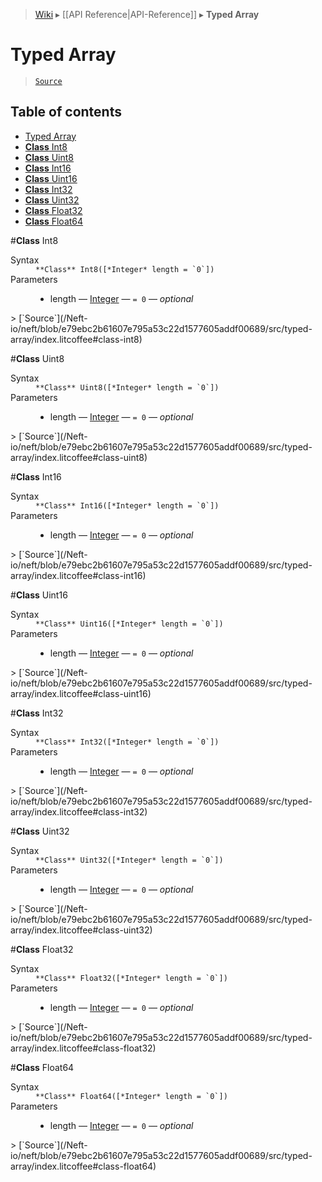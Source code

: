 > [Wiki](Home) ▸ [[API Reference|API-Reference]] ▸ **Typed Array**

# Typed Array

> [`Source`](/Neft-io/neft/blob/e79ebc2b61607e795a53c22d1577605addf00689/src/typed-array/index.litcoffee#typed-array)

## Table of contents
* [Typed Array](#typed-array)
* [**Class** Int8](#class-int8)
* [**Class** Uint8](#class-uint8)
* [**Class** Int16](#class-int16)
* [**Class** Uint16](#class-uint16)
* [**Class** Int32](#class-int32)
* [**Class** Uint32](#class-uint32)
* [**Class** Float32](#class-float32)
* [**Class** Float64](#class-float64)

#**Class** Int8
<dl><dt>Syntax</dt><dd><code>&#x2A;&#x2A;Class&#x2A;&#x2A; Int8([&#x2A;Integer&#x2A; length = `0`])</code></dd><dt>Parameters</dt><dd><ul><li>length — <a href="/Neft-io/neft/wiki/Utils-API.md#isinteger">Integer</a> — <code>= 0</code> — <i>optional</i></li></ul></dd></dl>
> [`Source`](/Neft-io/neft/blob/e79ebc2b61607e795a53c22d1577605addf00689/src/typed-array/index.litcoffee#class-int8)

#**Class** Uint8
<dl><dt>Syntax</dt><dd><code>&#x2A;&#x2A;Class&#x2A;&#x2A; Uint8([&#x2A;Integer&#x2A; length = `0`])</code></dd><dt>Parameters</dt><dd><ul><li>length — <a href="/Neft-io/neft/wiki/Utils-API.md#isinteger">Integer</a> — <code>= 0</code> — <i>optional</i></li></ul></dd></dl>
> [`Source`](/Neft-io/neft/blob/e79ebc2b61607e795a53c22d1577605addf00689/src/typed-array/index.litcoffee#class-uint8)

#**Class** Int16
<dl><dt>Syntax</dt><dd><code>&#x2A;&#x2A;Class&#x2A;&#x2A; Int16([&#x2A;Integer&#x2A; length = `0`])</code></dd><dt>Parameters</dt><dd><ul><li>length — <a href="/Neft-io/neft/wiki/Utils-API.md#isinteger">Integer</a> — <code>= 0</code> — <i>optional</i></li></ul></dd></dl>
> [`Source`](/Neft-io/neft/blob/e79ebc2b61607e795a53c22d1577605addf00689/src/typed-array/index.litcoffee#class-int16)

#**Class** Uint16
<dl><dt>Syntax</dt><dd><code>&#x2A;&#x2A;Class&#x2A;&#x2A; Uint16([&#x2A;Integer&#x2A; length = `0`])</code></dd><dt>Parameters</dt><dd><ul><li>length — <a href="/Neft-io/neft/wiki/Utils-API.md#isinteger">Integer</a> — <code>= 0</code> — <i>optional</i></li></ul></dd></dl>
> [`Source`](/Neft-io/neft/blob/e79ebc2b61607e795a53c22d1577605addf00689/src/typed-array/index.litcoffee#class-uint16)

#**Class** Int32
<dl><dt>Syntax</dt><dd><code>&#x2A;&#x2A;Class&#x2A;&#x2A; Int32([&#x2A;Integer&#x2A; length = `0`])</code></dd><dt>Parameters</dt><dd><ul><li>length — <a href="/Neft-io/neft/wiki/Utils-API.md#isinteger">Integer</a> — <code>= 0</code> — <i>optional</i></li></ul></dd></dl>
> [`Source`](/Neft-io/neft/blob/e79ebc2b61607e795a53c22d1577605addf00689/src/typed-array/index.litcoffee#class-int32)

#**Class** Uint32
<dl><dt>Syntax</dt><dd><code>&#x2A;&#x2A;Class&#x2A;&#x2A; Uint32([&#x2A;Integer&#x2A; length = `0`])</code></dd><dt>Parameters</dt><dd><ul><li>length — <a href="/Neft-io/neft/wiki/Utils-API.md#isinteger">Integer</a> — <code>= 0</code> — <i>optional</i></li></ul></dd></dl>
> [`Source`](/Neft-io/neft/blob/e79ebc2b61607e795a53c22d1577605addf00689/src/typed-array/index.litcoffee#class-uint32)

#**Class** Float32
<dl><dt>Syntax</dt><dd><code>&#x2A;&#x2A;Class&#x2A;&#x2A; Float32([&#x2A;Integer&#x2A; length = `0`])</code></dd><dt>Parameters</dt><dd><ul><li>length — <a href="/Neft-io/neft/wiki/Utils-API.md#isinteger">Integer</a> — <code>= 0</code> — <i>optional</i></li></ul></dd></dl>
> [`Source`](/Neft-io/neft/blob/e79ebc2b61607e795a53c22d1577605addf00689/src/typed-array/index.litcoffee#class-float32)

#**Class** Float64
<dl><dt>Syntax</dt><dd><code>&#x2A;&#x2A;Class&#x2A;&#x2A; Float64([&#x2A;Integer&#x2A; length = `0`])</code></dd><dt>Parameters</dt><dd><ul><li>length — <a href="/Neft-io/neft/wiki/Utils-API.md#isinteger">Integer</a> — <code>= 0</code> — <i>optional</i></li></ul></dd></dl>
> [`Source`](/Neft-io/neft/blob/e79ebc2b61607e795a53c22d1577605addf00689/src/typed-array/index.litcoffee#class-float64)

